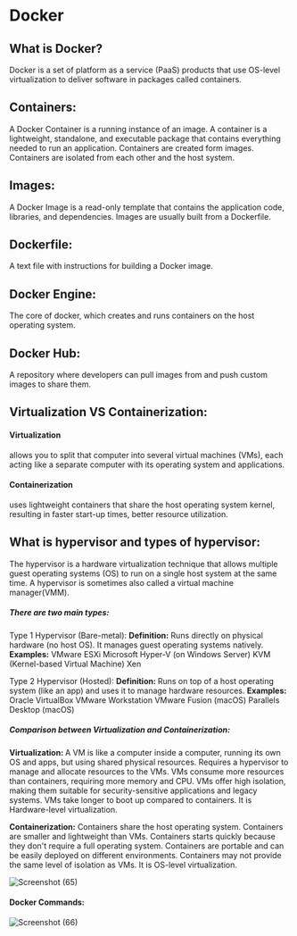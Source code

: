 <h1>Docker</h1>

<h2> What is Docker? </h2>
Docker is a set of platform as a service (PaaS) products that use OS-level virtualization to deliver software in packages called containers.

<h2>Containers:</h2>
A Docker Container is a running instance of an image.
A container is a lightweight, standalone, and executable package that contains everything needed to run an application.
Containers are created form images.
Containers are isolated from each other and the host system.

<h2>Images:</h2>
A Docker Image is a read-only template that contains the application code, libraries, and dependencies.
Images are usually built from a Dockerfile.

<h2>Dockerfile:</h2>
A text file with instructions for building a Docker image.

<h2>Docker Engine: </h2>
The core of docker, which creates and runs containers on the host operating system.

<h2>Docker Hub: </h2>
A repository where developers can pull images from and push custom images to share them.

<h2>Virtualization VS Containerization: </h2>
<h4>Virtualization</h4> allows you to split that computer into several virtual machines (VMs), each acting like a separate computer with its operating system and applications. 
<h4>Containerization</h4> uses lightweight containers that share the host operating system kernel, resulting in faster start-up times, better resource utilization.

<h2>What is hypervisor and types of hypervisor:</h2>
The hypervisor is a hardware virtualization technique that allows multiple guest operating systems (OS) to run on a single host system at the same time. 
A hypervisor is sometimes also called a virtual machine manager(VMM). 

<h5>There are two main types:</h5>
Type 1 Hypervisor (Bare-metal): <b>Definition:</b> Runs directly on physical hardware (no host OS). It manages guest operating systems natively. 
<b>Examples:</b>
  VMware ESXi
  Microsoft Hyper-V (on Windows Server)
  KVM (Kernel-based Virtual Machine)
  Xen

Type 2 Hypervisor (Hosted): <b>Definition: </b>Runs on top of a host operating system (like an app) and uses it to manage hardware resources. 
<b>Examples:</b>
  Oracle VirtualBox
  VMware Workstation
  VMware Fusion (macOS)
  Parallels Desktop (macOS)

<h5>Comparison between Virtualization and Containerization: </h5>
<b>Virtualization: </b>
A VM is like a computer inside a computer, running its own OS and apps, but using shared physical resources.
Requires a hypervisor to manage and allocate resources to the VMs.
VMs consume more resources than containers, requiring more memory and CPU.
VMs offer high isolation, making them suitable for security-sensitive applications and legacy systems.
VMs take longer to boot up compared to containers.
It is Hardware-level virtualization.

<b>Containerization:</b>
Containers share the host operating system.
Containers are smaller and lightweight than VMs.
Containers starts quickly because they don't require a full operating system.
Containers are portable and can be easily deployed on different environments.
Containers may not provide the same level of isolation as VMs.
It is OS-level virtualization.

![Screenshot (65)](https://github.com/user-attachments/assets/4a7d42f6-2988-40fa-b33c-a0395f91a249)

<h4>Docker Commands:</h4>

![Screenshot (66)](https://github.com/user-attachments/assets/dc38c130-c904-4c79-a15b-3a67bb2624f8)




